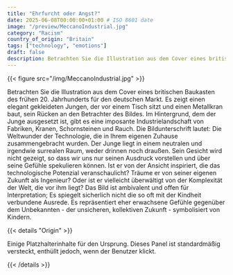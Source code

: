 ```yaml
---
title: "Ehrfurcht oder Angst?"
date: 2025-06-08T00:00:00+01:00 # ISO 8601 date
image: "/preview/MeccanoIndustrial.jpg"
category: "Racism"
country_of_origin: "Britain"
tags: ["technology", "emotions"]
draft: false
description: Betrachten Sie die Illustration aus dem Cover eines britischen Baukasten...
---
```




{{< figure src="/img/MeccanoIndustrial.jpg" >}}

Betrachten Sie die Illustration aus dem Cover eines britischen Baukasten des frühen 20. Jahrhunderts für den deutschen Markt. Es zeigt einen elegant gekleideten Jungen, der vor einem Tisch sitzt und einen Metallkran baut, sein Rücken an den Betrachter des Bildes. Im Hintergrund, dem der Junge ausgesetzt ist, gibt es eine imposante Industrielandschaft von Fabriken, Kranen, Schornsteinen und Rauch. Die Bildunterschrift lautet: Die Weltwunder der Technologie, die in Ihrem eigenen Zuhause zusammengebracht wurden. Der Junge liegt in einem neutralen und irgendwie surrealen Raum, weder drinnen noch draußen. Sein Gesicht wird nicht gezeigt, so dass wir uns nur seinen Ausdruck vorstellen und über seine Gefühle spekulieren können. Ist er von der Ansicht inspiriert, die das technologische Potenzial veranschaulicht? Träume er von seiner eigenen Zukunft als Ingenieur? Oder ist er vielleicht überwältigt von der Komplexität der Welt, die vor ihm liegt? Das Bild ist ambivalent und offen für Interpretation; Es spiegelt sicherlich nicht die so oft mit der Kindheit verbundene Ausrede. Es repräsentiert eher erwachsene Gefühle gegenüber dem Unbekannten - der unsicheren, kollektiven Zukunft - symbolisiert von Kindern.

{{< details "Origin" >}}

Einige Platzhalterinhalte für den Ursprung. Dieses Panel ist standardmäßig versteckt, enthüllt jedoch, wenn der Benutzer klickt.

{{< /details >}}

